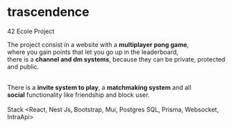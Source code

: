 # trascendence

42 Ecole Project<br>

The project consist in a website with a <b>multiplayer pong game</b>,<br>
where you gain points that let you go up in the leaderboard, <br>
there is a <b>channel and dm systems</b>, because they can be private, protected and public.<br><br>

There is a <b>invite system to play</b>, a <b>matchmaking system</b> and all <br>
<b>social</b> functionality like friendship and block user.<br><br>
Stack <React, Nest Js, Bootstrap, Mui, Postgres SQL, Prisma, Websocket, IntraApi><br><br>


